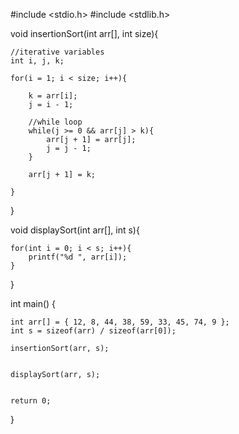 
#include <stdio.h>
#include <stdlib.h>

void insertionSort(int arr[], int size){
    
    //iterative variables
    int i, j, k;
    
    for(i = 1; i < size; i++){
        
        k = arr[i];
        j = i - 1;
        
        //while loop
        while(j >= 0 && arr[j] > k){
            arr[j + 1] = arr[j];
            j = j - 1;
        }
        
        arr[j + 1] = k;
        
    }
    
}


void displaySort(int arr[], int s){
    
    for(int i = 0; i < s; i++){
        printf("%d ", arr[i]);
    }
}

int main()
{
    
    int arr[] = { 12, 8, 44, 38, 59, 33, 45, 74, 9 };
    int s = sizeof(arr) / sizeof(arr[0]);
    
    insertionSort(arr, s);
    
    
    displaySort(arr, s);
    
    
    return 0;
}
